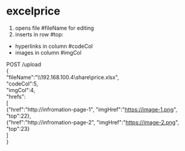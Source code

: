 # excelprice
1. opens file #fileName for editing
2. inserts in row #top:
  - hyperlinks in column #codeCol
  - images in column #imgCol

POST /upload<br/>
{<br/>
  "fileName":"\\\\192.168.100.4\\share\\price.xlsx",<br/>
	"codeCol":5,<br/>
	"imgCol":4,<br/>
	"hrefs":<br/>
	[<br/>
	{"href":"http://infromation-page-1", "imgHref":"https://image-1.png", "top":22},<br/>
	{"href":"http://infromation-page-2", "imgHref":"https://image-2.png", "top":23}<br/>
	]<br/>
}<br/>
